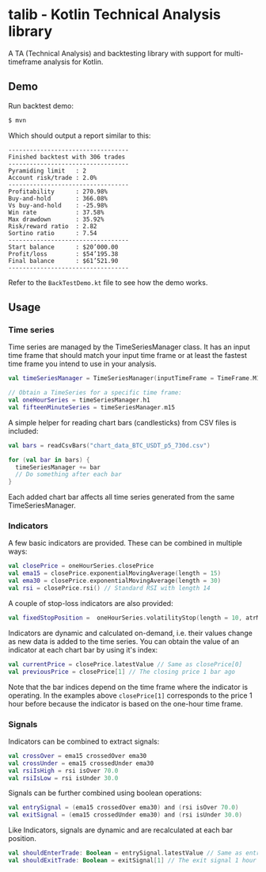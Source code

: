 # talib - Kotlin Technical Analysis library

A TA (Technical Analysis) and backtesting library with support for multi-timeframe analysis for Kotlin.

## Demo

Run backtest demo:
```bash
$ mvn
```

Which should output a report similar to this:
```
----------------------------------
Finished backtest with 306 trades
----------------------------------
Pyramiding limit   : 2
Account risk/trade : 2.0%
----------------------------------
Profitability      : 270.98%
Buy-and-hold       : 366.08%
Vs buy-and-hold    : -25.98%
Win rate           : 37.58%
Max drawdown       : 35.92%
Risk/reward ratio  : 2.82
Sortino ratio      : 7.54
----------------------------------
Start balance      : $20’000.00
Profit/loss        : $54’195.38
Final balance      : $61’521.90
----------------------------------
```

Refer to the `BackTestDemo.kt` file to see how the demo works.

## Usage

### Time series
Time series are managed by the TimeSeriesManager class. It has an input time frame that should match your input
time frame or at least the fastest time frame you intend to use in your analysis.

```kotlin
val timeSeriesManager = TimeSeriesManager(inputTimeFrame = TimeFrame.M15)

// Obtain a TimeSeries for a specific time frame:
val oneHourSeries = timeSeriesManager.h1
val fifteenMinuteSeries = timeSeriesManager.m15
```

A simple helper for reading chart bars (candlesticks) from CSV files is included:

```kotlin
val bars = readCsvBars("chart_data_BTC_USDT_p5_730d.csv")

for (val bar in bars) {
  timeSeriesManager += bar
  // Do something after each bar
}
```

Each added chart bar affects all time series generated from the same TimeSeriesManager.

### Indicators

A few basic indicators are provided. These can be combined in multiple ways:

```kotlin
val closePrice = oneHourSeries.closePrice
val ema15 = closePrice.exponentialMovingAverage(length = 15)
val ema30 = closePrice.exponentialMovingAverage(length = 30)
val rsi = closePrice.rsi() // Standard RSI with length 14
```

A couple of stop-loss indicators are also provided:

```kotlin
val fixedStopPosition =  oneHourSeries.volatilityStop(length = 10, atrMultiplier = 3.0)
```

Indicators are dynamic and calculated on-demand, i.e. their values change as new data is added
to the time series. You can obtain the value of an indicator at each chart bar by using it's index:

```kotlin
val currentPrice = closePrice.latestValue // Same as closePrice[0]
val previousPrice = closePrice[1] // The closing price 1 bar ago
```

Note that the bar indices depend on the time frame where the indicator is operating. In the examples above `closePrice[1]`
corresponds to the price 1 hour before because the indicator is based on the one-hour time frame.

### Signals

Indicators can be combined to extract signals:

```kotlin
val crossOver = ema15 crossedOver ema30
val crossUnder = ema15 crossedUnder ema30
val rsiIsHigh = rsi isOver 70.0
val rsiIsLow = rsi isUnder 30.0
```

Signals can be further combined using boolean operations:

```kotlin
val entrySignal = (ema15 crossedOver ema30) and (rsi isOver 70.0)
val exitSignal = (ema15 crossedUnder ema30) and (rsi isUnder 30.0)
```

Like Indicators, signals are dynamic and are recalculated at each bar position.

```kotlin
val shouldEnterTrade: Boolean = entrySignal.latestValue // Same as entrySignal[0]
val shouldExitTrade: Boolean = exitSignal[1] // The exit signal 1 hour ago
```
